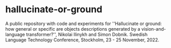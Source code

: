# hallucinate-or-ground
A public repository with code and experiments for ''Hallucinate or ground: how general or specific are objects descriptions generated by a vision-and-language transformer?'', Nikolai Ilinykh and Simon Dobnik. Swedish Language Technology Conference, Stockholm, 23 - 25 November, 2022.
